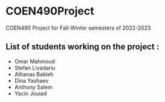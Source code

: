 # COEN490Project
<div>
  <p>COEN490 Project for Fall-Winter semesters of 2022-2023 </p>
  <h2>List of students working on the project :</h2>
  <ul>
    <li>Omar Mahmoud</li>
    <li>Stefan Livadariu</li>
    <li>Athanas Bakleh</li>
    <li>Dina Yashaev</li>
    <li>Anthony Salem</li>
    <li>Yacin Jouiad</li>
  </ul>
</div>
